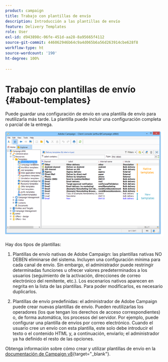 ```yaml
---
product: campaign
title: Trabajo con plantillas de envío
description: Introducción a las plantillas de envío
feature: Delivery Templates
role: User
exl-id: d943898c-06fe-451d-aa28-8a95665f4112
source-git-commit: 446062946b64c9a4d065b6a56d263914cbe628f8
workflow-type: ht
source-wordcount: '190'
ht-degree: 100%

---
```


# Trabajo con plantillas de envío {#about-templates}

Puede guardar una configuración de envío en una plantilla de envío para reutilizarla más tarde. La plantilla puede incluir una configuración completa o parcial de la entrega.

![](assets/s_user_template_list.png)

Hay dos tipos de plantillas:

1. Plantillas de envío nativas de Adobe Campaign: las plantillas nativas NO DEBEN eliminarse del sistema. Incluyen una configuración mínima para cada canal de envío. Sin embargo, el administrador puede restringir determinadas funciones u ofrecer valores predeterminados a los usuarios (seguimiento de la activación, direcciones de correo electrónico del remitente, etc.). Los escenarios nativos aparecen en negrita en la lista de las plantillas. Para poder modificarlos, es necesario duplicarlos.

1. Plantillas de envío predefinidas: el administrador de Adobe Campaign puede crear nuevas plantillas de envío. Pueden reutilizarlas los operadores (los que tengan los derechos de acceso correspondientes) o, de forma automática, los procesos del servidor. Por ejemplo, puede configurar una plantilla de envíos por correo electrónico. Cuando el usuario cree un envío con esta plantilla, este solo debe introducir el texto o el contenido HTML y, a continuación, enviarlo; el administrador ya ha definido el resto de las opciones.


Obtenga información sobre cómo crear y utilizar plantillas de envío en la [documentación de Campaign v8](https://experienceleague.adobe.com/es/docs/campaign/campaign-v8/send/create-templates){target="_blank"}.